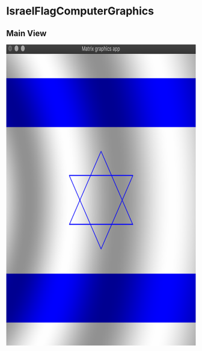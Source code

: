 # IsraelFlagComputerGraphics

## Main View

<img src="https://github.com/HadarPur/IsraelFlagComputerGraphics/blob/master/IsraelFlag.png" width="800" height="800" />
